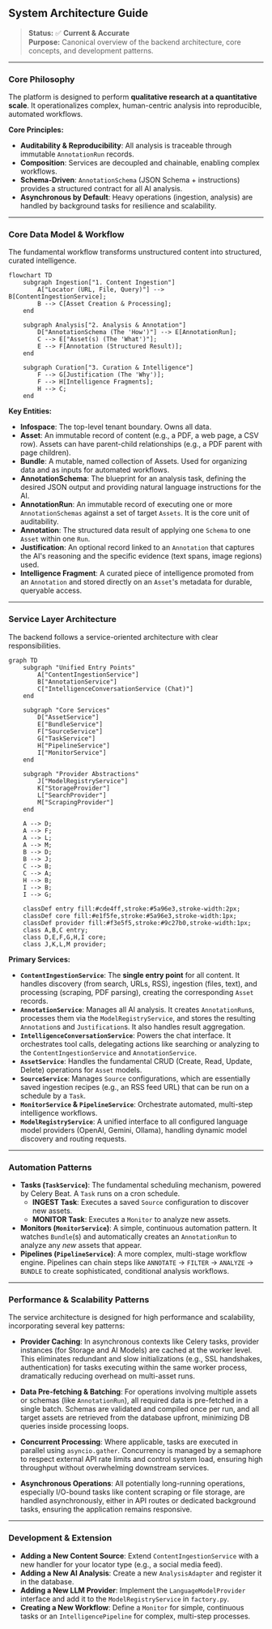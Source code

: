 ## System Architecture Guide

> **Status:** ✅ **Current & Accurate**  
> **Purpose:** Canonical overview of the backend architecture, core concepts, and development patterns.

---

### Core Philosophy

The platform is designed to perform **qualitative research at a quantitative scale**. It operationalizes complex, human-centric analysis into reproducible, automated workflows.

**Core Principles:**
- **Auditability & Reproducibility**: All analysis is traceable through immutable `AnnotationRun` records.
- **Composition**: Services are decoupled and chainable, enabling complex workflows.
- **Schema-Driven**: `AnnotationSchema` (JSON Schema + instructions) provides a structured contract for all AI analysis.
- **Asynchronous by Default**: Heavy operations (ingestion, analysis) are handled by background tasks for resilience and scalability.

---

### Core Data Model & Workflow

The fundamental workflow transforms unstructured content into structured, curated intelligence.

```mermaid
flowchart TD
    subgraph Ingestion["1. Content Ingestion"]
        A["Locator (URL, File, Query)"] --> B[ContentIngestionService];
        B --> C[Asset Creation & Processing];
    end
    
    subgraph Analysis["2. Analysis & Annotation"]
        D["AnnotationSchema (The 'How')"] --> E[AnnotationRun];
        C --> E["Asset(s) (The 'What')"];
        E --> F[Annotation (Structured Result)];
    end
    
    subgraph Curation["3. Curation & Intelligence"]
        F --> G[Justification (The 'Why')];
        F --> H[Intelligence Fragments];
        H --> C;
    end
```

**Key Entities:**

- **Infospace**: The top-level tenant boundary. Owns all data.
- **Asset**: An immutable record of content (e.g., a PDF, a web page, a CSV row). Assets can have parent-child relationships (e.g., a PDF parent with page children).
- **Bundle**: A mutable, named collection of Assets. Used for organizing data and as inputs for automated workflows.
- **AnnotationSchema**: The blueprint for an analysis task, defining the desired JSON output and providing natural language instructions for the AI.
- **AnnotationRun**: An immutable record of executing one or more `AnnotationSchemas` against a set of target `Assets`. It is the core unit of auditability.
- **Annotation**: The structured data result of applying one `Schema` to one `Asset` within one `Run`.
- **Justification**: An optional record linked to an `Annotation` that captures the AI's reasoning and the specific evidence (text spans, image regions) used.
- **Intelligence Fragment**: A curated piece of intelligence promoted from an `Annotation` and stored directly on an `Asset`'s metadata for durable, queryable access.

---

### Service Layer Architecture

The backend follows a service-oriented architecture with clear responsibilities.

```mermaid
graph TD
    subgraph "Unified Entry Points"
        A["ContentIngestionService"]
        B["AnnotationService"]
        C["IntelligenceConversationService (Chat)"]
    end

    subgraph "Core Services"
        D["AssetService"]
        E["BundleService"]
        F["SourceService"]
        G["TaskService"]
        H["PipelineService"]
        I["MonitorService"]
    end
    
    subgraph "Provider Abstractions"
        J["ModelRegistryService"]
        K["StorageProvider"]
        L["SearchProvider"]
        M["ScrapingProvider"]
    end
    
    A --> D;
    A --> F;
    A --> L;
    A --> M;
    B --> D;
    B --> J;
    C --> B;
    C --> A;
    H --> B;
    I --> B;
    I --> G;
    
    classDef entry fill:#cde4ff,stroke:#5a96e3,stroke-width:2px;
    classDef core fill:#e1f5fe,stroke:#5a96e3,stroke-width:1px;
    classDef provider fill:#f3e5f5,stroke:#9c27b0,stroke-width:1px;
    class A,B,C entry;
    class D,E,F,G,H,I core;
    class J,K,L,M provider;
```

**Primary Services:**

-   **`ContentIngestionService`**: The **single entry point** for all content. It handles discovery (from search, URLs, RSS), ingestion (files, text), and processing (scraping, PDF parsing), creating the corresponding `Asset` records.
-   **`AnnotationService`**: Manages all AI analysis. It creates `AnnotationRun`s, processes them via the `ModelRegistryService`, and stores the resulting `Annotation`s and `Justification`s. It also handles result aggregation.
-   **`IntelligenceConversationService`**: Powers the chat interface. It orchestrates tool calls, delegating actions like searching or analyzing to the `ContentIngestionService` and `AnnotationService`.
-   **`AssetService`**: Handles the fundamental CRUD (Create, Read, Update, Delete) operations for `Asset` models.
-   **`SourceService`**: Manages `Source` configurations, which are essentially saved ingestion recipes (e.g., an RSS feed URL) that can be run on a schedule by a `Task`.
-   **`MonitorService` & `PipelineService`**: Orchestrate automated, multi-step intelligence workflows.
-   **`ModelRegistryService`**: A unified interface to all configured language model providers (OpenAI, Gemini, Ollama), handling dynamic model discovery and routing requests.

---

### Automation Patterns

-   **Tasks (`TaskService`)**: The fundamental scheduling mechanism, powered by Celery Beat. A `Task` runs on a cron schedule.
    -   **INGEST Task**: Executes a saved `Source` configuration to discover new assets.
    -   **MONITOR Task**: Executes a `Monitor` to analyze new assets.
-   **Monitors (`MonitorService`)**: A simple, continuous automation pattern. It watches `Bundle`(s) and automatically creates an `AnnotationRun` to analyze any *new* assets that appear.
-   **Pipelines (`PipelineService`)**: A more complex, multi-stage workflow engine. Pipelines can chain steps like `ANNOTATE` -> `FILTER` -> `ANALYZE` -> `BUNDLE` to create sophisticated, conditional analysis workflows.

---

### Performance & Scalability Patterns

The service architecture is designed for high performance and scalability, incorporating several key patterns:

-   **Provider Caching**: In asynchronous contexts like Celery tasks, provider instances (for Storage and AI Models) are cached at the worker level. This eliminates redundant and slow initializations (e.g., SSL handshakes, authentication) for tasks executing within the same worker process, dramatically reducing overhead on multi-asset runs.

-   **Data Pre-fetching & Batching**: For operations involving multiple assets or schemas (like `AnnotationRun`), all required data is pre-fetched in a single batch. Schemas are validated and compiled once per run, and all target assets are retrieved from the database upfront, minimizing DB queries inside processing loops.

-   **Concurrent Processing**: Where applicable, tasks are executed in parallel using `asyncio.gather`. Concurrency is managed by a semaphore to respect external API rate limits and control system load, ensuring high throughput without overwhelming downstream services.

-   **Asynchronous Operations**: All potentially long-running operations, especially I/O-bound tasks like content scraping or file storage, are handled asynchronously, either in API routes or dedicated background tasks, ensuring the application remains responsive.

---

### Development & Extension

-   **Adding a New Content Source**: Extend `ContentIngestionService` with a new handler for your locator type (e.g., a social media feed).
-   **Adding a New AI Analysis**: Create a new `AnalysisAdapter` and register it in the database.
-   **Adding a New LLM Provider**: Implement the `LanguageModelProvider` interface and add it to the `ModelRegistryService` in `factory.py`.
-   **Creating a New Workflow**: Define a `Monitor` for simple, continuous tasks or an `IntelligencePipeline` for complex, multi-step processes.
